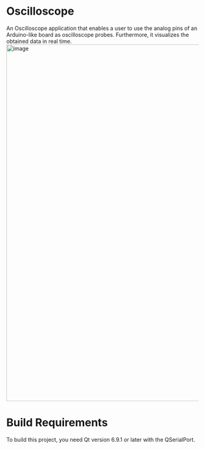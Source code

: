 # Oscilloscope
An Oscilloscope application that enables a user to use the analog pins of an Arduino-like board as oscilloscope probes. Furthermore, it visualizes the obtained data in real time.
<img width="1276" height="933" alt="image" src="https://github.com/user-attachments/assets/8bb3fd7c-18a7-48d4-b09d-279d7126e526" />
# Build Requirements
To build this project, you need Qt version 6.9.1 or later with the QSerialPort.
